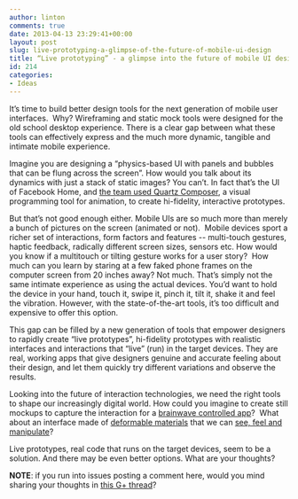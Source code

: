 ```yaml
---
author: linton
comments: true
date: 2013-04-13 23:29:41+00:00
layout: post
slug: live-prototyping-a-glimpse-of-the-future-of-mobile-ui-design
title: “Live prototyping” - a glimpse into the future of mobile UI design
id: 214
categories:
- Ideas
---
```


It’s time to build better design tools for the next generation of mobile user interfaces.  Why? Wireframing and static mock tools were designed for the old school desktop experience. There is a clear gap between what these tools can effectively express and the much more dynamic, tangible and intimate mobile experience.





Imagine you are designing a “physics-based UI with panels and bubbles that can be flung across the screen”. How would you talk about its dynamics with just a stack of static images? You can’t. In fact that’s the UI of Facebook Home, and [the team used Quartz Composer](https://medium.com/the-year-of-the-looking-glass/af182add5a2f), a visual programming tool for animation, to create hi-fidelity, interactive prototypes.





But that’s not good enough either. Mobile UIs are so much more than merely a bunch of pictures on the screen (animated or not).  Mobile devices sport a richer set of interactions, form factors and features -- multi-touch gestures, haptic feedback, radically different screen sizes, sensors etc. How would you know if a multitouch or tilting gesture works for a user story?  How much can you learn by staring at a few faked phone frames on the computer screen from 20 inches away? Not much. That’s simply not the same intimate experience as using the actual devices. You’d want to hold the device in your hand, touch it, swipe it, pinch it, tilt it, shake it and feel the vibration. However, with the state-of-the-art tools, it’s too difficult and expensive to offer this option.





This gap can be filled by a new generation of tools that empower designers to rapidly create “live prototypes”, hi-fidelity prototypes with realistic interfaces and interactions that “live” (run) in the target devices. They are real, working apps that give designers genuine and accurate feeling about their design, and let them quickly try different variations and observe the results.





Looking into the future of interaction technologies, we need the right tools to shape our increasingly digital world. How could you imagine to create still mockups to capture the interaction for a [brainwave controlled app](http://www.neurosky.com/Products/VideoLightBox.html)?  What about an interface made of [deformable materials](http://en.wikipedia.org/wiki/Shape-memory_alloy) that we can [see, feel and manipulate](http://worrydream.com/ABriefRantOnTheFutureOfInteractionDesign/responses.html)?





Live prototypes, real code that runs on the target devices, seem to be a solution. And there may be even better options. What are your thoughts?





**NOTE**: if you run into issues posting a comment here, would you mind sharing your thoughts in [this G+ thread](https://plus.google.com/115780921473351490318/posts/AdcC2yKo8mo)?



